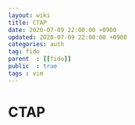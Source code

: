 ```yaml
---
layout: wiki
title: CTAP
date: 2020-07-09 22:00:00 +0900
updated: 2020-07-09 22:00:00 +0900
categories: auth
tag: fido
parent  : [[fido]]
public  : true
tags : vim
---
```

# CTAP
